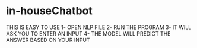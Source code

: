 # in-houseChatbot


THIS IS EASY TO USE 
1- OPEN NLP FILE 
2- RUN THE PROGRAM 
3- IT WILL ASK YOU TO ENTER AN INPUT 
4- THE MODEL WILL PREDICT THE ANSWER BASED ON YOUR INPUT 

